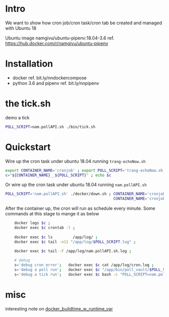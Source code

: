 # Intro
We want to show how cron job/cron task/cron tab be created and managed with Ubuntu 18

Ubuntu image namgivu/ubuntu-pipenv:18.04-3.6
ref. https://hub.docker.com/r/namgivu/ubuntu-pipenv

# Installation
- docker ref. bit.ly/nndockercompose
- python 3.6 and pipenv ref. bit.ly/nnpipenv


# the tick.sh
demo a tick
```bash
POLL_SCRIPT=nam.pollAPI.sh ./bin/tick.sh
```


# Quickstart
Wire up the cron task under ubuntu 18.04 running `trang-echoNow.sh`
```bash
export CONTAINER_NAME='cronjob' ; export POLL_SCRIPT='trang-echoNow.sh' ; ./docker/down.sh ; ./docker/build-run.sh
c="${CONTAINER_NAME}__${POLL_SCRIPT}" ; echo $c
```

Or wire up the cron task under ubuntu 18.04 running `nam.pollAPI.sh`
```bash
POLL_SCRIPT='nam.pollAPI.sh' ./docker/down.sh ; CONTAINER_NAME='cronjob' POLL_SCRIPT='nam.pollAPI.sh' ./docker/build-run.sh ;
                                                CONTAINER_NAME='cronjob' POLL_SCRIPT='nam.pollAPI.sh' c="${CONTAINER_NAME}__${POLL_SCRIPT}" ; echo $c
```

After the container up, the cron will run as schedule every minute.
Some commands at this stage to mange it as below
```bash
    docker logs $c ;
    docker exec $c crontab -l ;
    
    docker exec $c ls         /app/log/ ;
    docker exec $c tail -n11 "/app/log/$POLL_SCRIPT.log" ;

    docker exec $c tail -F /app/log/nam.pollAPI.sh.log ;
    
    # debug
    s='debug cron error';   docker exec $c cat /app/log/cron.log ;
    s='debug a poll run';   docker exec $c "/app/bin/poll_vault/$POLL_SCRIPT" ;
    s='debug a tick run';   docker exec $c bash -c "POLL_SCRIPT=nam.pollAPI.sh ./bin/tick.sh" ;
```


# misc
interesting note on [docker_buildtime_w_runtime_var](./__doc__/note.md)
